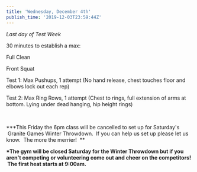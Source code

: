 ```yaml
---
title: 'Wednesday, December 4th'
publish_time: '2019-12-03T23:59:44Z'
---
```


*Last day of Test Week*

30 minutes to establish a max:

Full Clean

Front Squat

Test 1: Max Pushups, 1 attempt (No hand release, chest touches floor and
elbows lock out each rep)

Test 2: Max Ring Rows, 1 attempt (Chest to rings, full extension of arms
at bottom. Lying under dead hanging, hip height rings)

 

**\*This Friday the 6pm class will be cancelled to set up for Saturday's
 Granite Games Winter Throwdown.  If you can help us set up please let
us know.  The more the merrier!  **

**\*The gym will be closed Saturday for the Winter Throwdown but if you
aren't competing or volunteering come out and cheer on the competitors!
 The first heat starts at 9:00am.**
